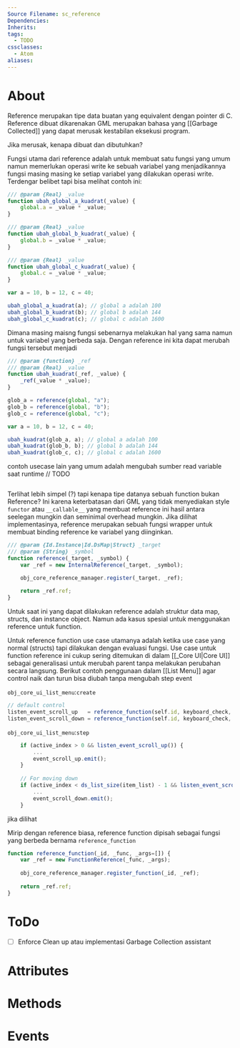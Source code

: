 ```yaml
---
Source Filename: sc_reference
Dependencies: 
Inherits: 
tags:
  - TODO
cssclasses:
  - Atom
aliases:
---
```

# About
Reference merupakan tipe data buatan yang equivalent dengan pointer di C. Reference dibuat dikarenakan GML merupakan bahasa yang [[Garbage Collected]] yang dapat merusak kestabilan eksekusi program. 

Jika merusak, kenapa dibuat dan dibutuhkan? 

Fungsi utama dari reference adalah untuk membuat satu fungsi yang umum namun memerlukan operasi write ke sebuah variabel yang menjadikannya fungsi masing masing ke setiap variabel yang dilakukan operasi write. Terdengar belibet tapi bisa melihat contoh ini:

```js
/// @param {Real} _value
function ubah_global_a_kuadrat(_value) {
	global.a = _value * _value;
}

/// @param {Real} _value
function ubah_global_b_kuadrat(_value) {
	global.b = _value * _value;
}

/// @param {Real} _value
function ubah_global_c_kuadrat(_value) {
	global.c = _value * _value;
}

var a = 10, b = 12, c = 40;

ubah_global_a_kuadrat(a); // global a adalah 100
ubah_global_b_kuadrat(b); // global b adalah 144
ubah_global_c_kuadrat(c); // global c adalah 1600
```

Dimana masing maisng fungsi sebenarnya melakukan hal yang sama namun untuk variabel yang berbeda saja. Dengan reference ini kita dapat merubah fungsi tersebut menjadi

```js
/// @param {function} _ref
/// @param {Real} _value
function ubah_kuadrat(_ref, _value) {
	_ref(_value * _value);
}

glob_a = reference(global, "a");
glob_b = reference(global, "b");
glob_c = reference(global, "c");

var a = 10, b = 12, c = 40;

ubah_kuadrat(glob_a, a); // global a adalah 100
ubah_kuadrat(glob_b, b); // global b adalah 144
ubah_kuadrat(glob_c, c); // global c adalah 1600
```

contoh usecase lain yang umum adalah mengubah sumber read variable saat runtime
// TODO

```js

```



Terlihat lebih simpel (?) tapi kenapa tipe datanya sebuah function bukan Reference? Ini karena keterbatasan dari GML yang tidak menyediakan style `functor` atau `__callable__` yang membuat reference ini hasil antara seelegan mungkin dan seminimal overhead mungkin. Jika dilihat implementasinya, reference merupakan sebuah fungsi wrapper untuk membuat binding reference ke variabel yang diinginkan.

```js
/// @param {Id.Instance|Id.DsMap|Struct} _target
/// @param {String} _symbol
function reference(_target, _symbol) {
	var _ref = new InternalReference(_target, _symbol);

	obj_core_reference_manager.register(_target, _ref);
	
    return _ref.ref;
}
```

Untuk saat ini yang dapat dilakukan reference adalah struktur data map, structs, dan instance object. Namun ada kasus spesial untuk menggunakan reference untuk function. 

Untuk reference function use case utamanya adalah ketika use case yang normal (structs) tapi dilakukan dengan evaluasi fungsi. Use case untuk function reference ini cukup sering ditemukan di dalam [[_Core UI|Core UI]] sebagai generalisasi untuk merubah parent tanpa melakukan perubahan secara langsung. Berikut contoh penggunaan dalam [[List Menu]] agar control naik dan turun bisa diubah tanpa mengubah step event

`obj_core_ui_list_menu`:`create`
```js
// default control
listen_event_scroll_up   = reference_function(self.id, keyboard_check, [vk_up]);
listen_event_scroll_down = reference_function(self.id, keyboard_check, [vk_down]);
```
`obj_core_ui_list_menu`:`step`
```js
	if (active_index > 0 && listen_event_scroll_up()) {
		...
		event_scroll_up.emit();
	}
	
	// For moving down
	if (active_index < ds_list_size(item_list) - 1 && listen_event_scroll_down()) {
		...
		event_scroll_down.emit();
	}
```

jika dilihat 

Mirip dengan reference biasa, reference function dipisah sebagai fungsi yang berbeda bernama `reference_function` 

```js
function reference_function(_id, _func, _args=[]) {
	var _ref = new FunctionReference(_func, _args);
	
	obj_core_reference_manager.register_function(_id, _ref);
	
	return _ref.ref;
}
```

# ToDo
- [ ] Enforce Clean up atau implementasi Garbage Collection assistant 
# Attributes

# Methods

# Events